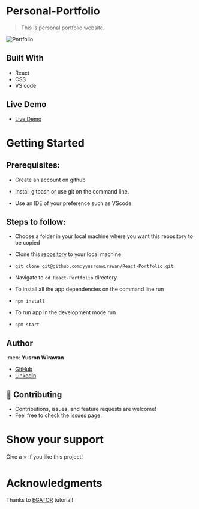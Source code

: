 # Personal-Portfolio
> This is personal portfolio website.

![Portfolio](https://raw.github.com/yyusronwirawan/React-Portfolio/master/src/assets/port.png)

## Built With

- React
- CSS
- VS code

## Live Demo

- [Live Demo](https://portfolio-react-delta-nine.vercel.app/)


# Getting Started
## Prerequisites:


- Create an account on github

- Install gitbash or use git on the command line.

- Use an IDE of your preference such as VScode.

## Steps to follow:

- Choose a folder in your local machine where you want this repository to be copied

- Clone this [repository](https://github.com/yyusronwirawan/React-Portfolio) to your local machine 
- ```
  git clone git@github.com:yyusronwirawan/React-Portfolio.git
  ```

- Navigate to `cd React-Portfolio`  directory.

- To install all the app dependencies on the command line run
- ```
  npm install
  ``` 
- To run app in the development mode run 
- ```
  npm start
  ```


## Author

:men: **Yusron Wirawan**

- [GitHub](https://github.com/yyusronwirawan)
- [LinkedIn](https://www.linkedin.com/in/yyusronwirawan/)

## 🤝 Contributing
- Contributions, issues, and feature requests are welcome!
- Feel free to check the [issues page](https://github.com/yyusronwirawan/portfolio---react/issues).

# Show your support
Give a ⭐ if you like this project!

# Acknowledgments
Thanks to [EGATOR](https://www.youtube.com/watch?v=G-Cr00UYokU&list=WL&index=55&t=1845s) tutorial!
